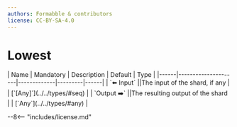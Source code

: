 ```yaml
---
authors: Formabble & contributors
license: CC-BY-SA-4.0
---
```



# Lowest

<div class="sh-parameters" markdown="1">
| Name | Mandatory | Description | Default | Type |
|------|---------------------|-------------|---------|------|
| `⬅️ Input` ||The input of the shard, if any | | [`[Any]`](../../types/#seq) |
| `Output ➡️` ||The resulting output of the shard | | [`Any`](../../types/#any) |

</div>



--8<-- "includes/license.md"

